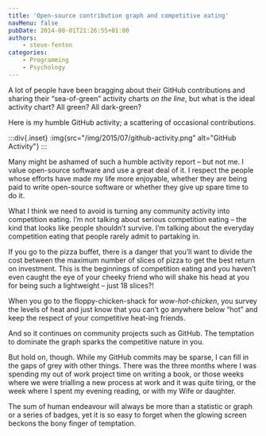 ```yaml
---
title: 'Open-source contribution graph and competitive eating'
navMenu: false
pubDate: 2014-08-01T21:26:55+01:00
authors:
    - steve-fenton
categories:
    - Programming
    - Psychology
---
```


A lot of people have been bragging about their GitHub contributions and sharing their “sea-of-green” activity charts *on the line*, but what is the ideal activity chart? All green? All dark-green?

Here is my humble GitHub activity; a scattering of occasional contributions.

:::div{.inset}
:img{src="/img/2015/07/github-activity.png" alt="GitHub Activity"}
:::

Many might be ashamed of such a humble activity report – but not me. I value open-source software and use a great deal of it. I respect the people whose efforts have made my life more enjoyable, whether they are being paid to write open-source software or whether they give up spare time to do it.

What I think we need to avoid is turning any community activity into competition eating. I’m not talking about serious competition eating – the kind that looks like people shouldn’t survive. I’m talking about the everyday competition eating that people rarely admit to partaking in.

If you go to the pizza buffet, there is a danger that you’ll want to divide the cost between the maximum number of slices of pizza to get the best return on investment. This is the beginnings of competition eating and you haven’t even caught the eye of your cheeky friend who will shake his head at you for being such a lightweight – just 18 slices?!

When you go to the floppy-chicken-shack for *wow-hot-chicken*, you survey the levels of heat and just know that you can’t go anywhere below “hot” and keep the respect of your competitive heat-ing friends.

And so it continues on community projects such as GitHub. The temptation to dominate the graph sparks the competitive nature in you.

But hold on, though. While my GitHub commits may be sparse, I can fill in the gaps of grey with other things. There was the three months where I was spending my out of work project time on writing a book, or those weeks where we were trialling a new process at work and it was quite tiring, or the week where I spent my evening reading, or with my Wife or daughter.

The sum of human endeavour will always be more than a statistic or graph or a series of badges, yet it is so easy to forget when the glowing screen beckons the bony finger of temptation.